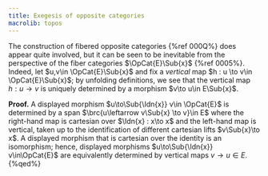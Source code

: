 ```yaml
---
title: Exegesis of opposite categories
macrolib: topos
---
```


The construction of fibered opposite categories {%ref 000Q%} does appear quite
involved, but it can be seen to be inevitable from the perspective of the fiber
categories $\OpCat{E}\Sub{x}$ {%ref 0005%}. Indeed, let $u,v\in
\OpCat{E}\Sub{x}$ and fix a *vertical* map $h : u \to v\in \OpCat{E}\Sub{x}$;
by unfolding definitions, we see that the vertical map $h : u \to v$ is
uniquely determined by a morphism $v\to u\in E\Sub{x}$.

**Proof.** A displayed morphism $u\to\Sub{\Idn{x}} v\in \OpCat{E}$ is
determined by a span $\brc{u\leftarrow v\Sub{x} \to v}\in E$ where the right-hand
map is cartesian over $\Idn{x} : x\to x$ and the left-hand map is vertical, taken up to the identification of
different cartesian lifts $v\Sub{x}\to x$. A displayed morphism that is cartesian over the identity is an isomorphism; hence, displayed morphisms $u\to\Sub{\Idn{x}} v\in\OpCat{E}$ are equivalently determined by vertical maps $v\to u \in E$.
{%qed%}
